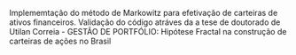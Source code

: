 Implememtação do método de Markowitz para efetivação de carteiras de ativos financeiros. Validação do código atráves da a tese de doutorado de Utilan Correia - GESTÃO DE PORTFÓLIO: Hipótese Fractal na construção de 
carteiras de ações no Brasil 

